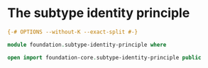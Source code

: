 # The subtype identity principle

```agda
{-# OPTIONS --without-K --exact-split #-}

module foundation.subtype-identity-principle where

open import foundation-core.subtype-identity-principle public
```

